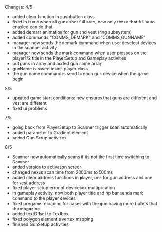 Changes:
4/5
- added clear function in pushbutton class
- fixed in issue when all guns shot full auto, now only those that full auto enabled can do that
- added demark animation for gun and vest (ring subsystem)
- added commands "COMMS_DEMARK" and "COMMS_GUNNAME"
- manager now sends the demark command when user deselect devices in the scanner activity
- manager now sends the mark command when user presses on the player1/2 title in the PlayerSetup and Gameplay activities
- put guns in array and added gun name array
- gunName is saved inside player class
- the gun name command is send to each gun device when the game begin

5/5
- updated game start conditions: now ensures that guns are different and vest are different
- fixed ui problems

7/5
- going back from PlayerSetup to Scanner trigger scan automatically
- added parameter to Gradient element
- added Gun Setup activities

8/5
- Scanner now automatically scans if its not the first time switching to Scanner
- anded version to activation screen
- changed nexus scan time from 2000ms to 500ms
- added clear address functions in player, one for gun address and one for vest address
- fixed player setup error of devicebox multiplication
- in gameplay activity, now both player title and hp bar sends mark command to the player devices
- fixed pregame reloading for cases with the gun having more bullets that the magazine
- added textOffset to Textbox
- fixed polygon element's vertex mapping
- finished GunSetup activities